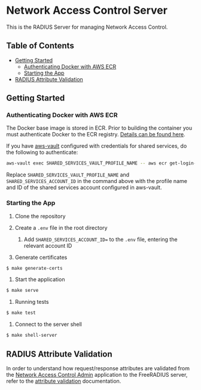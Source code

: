 # Network Access Control Server

This is the RADIUS Server for managing Network Access Control.

## Table of Contents

- [Getting Started](#getting-started)
  - [Authenticating Docker with AWS ECR](#authenticating-docker-with-aws-ecr)
  - [Starting the App](#starting-the-app)
- [RADIUS Attribute Validation](#radius-attribute-validation)

## Getting Started

### Authenticating Docker with AWS ECR

The Docker base image is stored in ECR. Prior to building the container you must authenticate Docker to the ECR registry. [Details can be found here](https://docs.aws.amazon.com/AmazonECR/latest/userguide/Registries.html#registry_auth).

If you have [aws-vault](https://github.com/99designs/aws-vault#installing) configured with credentials for shared services, do the following to authenticate:

```bash
aws-vault exec SHARED_SERVICES_VAULT_PROFILE_NAME -- aws ecr get-login-password --region eu-west-2 | docker login --username AWS --password-stdin SHARED_SERVICES_ACCOUNT_ID.dkr.ecr.eu-west-2.amazonaws.com
```

Replace ```SHARED_SERVICES_VAULT_PROFILE_NAME``` and ```SHARED_SERVICES_ACCOUNT_ID``` in the command above with the profile name and ID of the shared services account configured in aws-vault.

### Starting the App

1. Clone the repository
1. Create a `.env` file in the root directory
   1. Add `SHARED_SERVICES_ACCOUNT_ID=` to the `.env` file, entering the relevant account ID

1. Generate certificates 

```sh
$ make generate-certs
```

1. Start the application

```sh
$ make serve
```

1. Running tests

```sh
$ make test
```

1. Connect to the server shell

```sh
$ make shell-server
```

## RADIUS Attribute Validation

In order to understand how request/response attributes are validated from the
[Network Access Control Admin](https://github.com/ministryofjustice/network-access-control-admin)
application to the FreeRADIUS server, refer to the
[attribute validation](/docs/attribute_validation.md) documentation.
